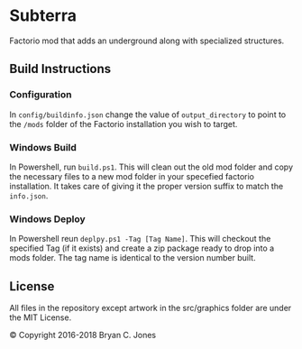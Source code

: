 # Subterra
Factorio mod that adds an underground along with specialized structures.

## Build Instructions

### Configuration
In `config/buildinfo.json` change the value of `output_directory` to point to the `/mods` folder of the Factorio installation you wish to target.

### Windows Build
In Powershell, run `build.ps1`. This will clean out the old mod folder and copy the necessary files to a new mod folder in your specefied factorio installation. It takes care of giving it the proper version suffix to match the `info.json`.

### Windows Deploy
In Powershell reun `deplpy.ps1 -Tag [Tag Name]`. This will checkout the specified Tag (if it exists) and create a zip package ready to drop into a mods folder. The tag name is identical to the version number built.

## License
All files in the repository except artwork in the src/graphics folder are under the MIT License.

&copy; Copyright 2016-2018 Bryan C. Jones
